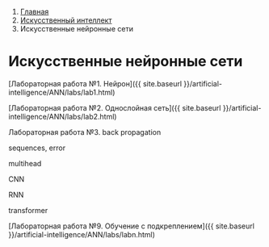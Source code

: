 <ol class="breadcrumb">
  <li class="breadcrumb-item"><a href="{{ site.baseurl }}">Главная</a></li>
  <li class="breadcrumb-item"><a href="{{ site.baseurl }}/artificial-intelligence/index.html">Искусственный интеллект</a></li>
  <li class="breadcrumb-item active">Искусственные нейронные сети</li>
</ol>

# Искусственные нейронные сети

[Лабораторная работа №1. Нейрон]({{ site.baseurl }}/artificial-intelligence/ANN/labs/lab1.html)

[Лабораторная работа №2. Однослойная сеть]({{ site.baseurl }}/artificial-intelligence/ANN/labs/lab2.html)

Лабораторная работа №3. back propagation

sequences, error

multihead

CNN

RNN

transformer

[Лабораторная работа №9. Обучение с подкреплением]({{ site.baseurl }}/artificial-intelligence/ANN/labs/labn.html)

